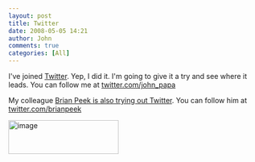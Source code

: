 ```yaml
---
layout: post
title: Twitter
date: 2008-05-05 14:21
author: John
comments: true
categories: [All]
---
```

<p>I've joined <a href="http://twitter.com">Twitter</a>. Yep, I did it. I'm going to give it a try and see where it leads. You can follow me at <a href="http://twitter.com/john_papa">twitter.com/john_papa</a> </p> <p>My colleague <a href="http://www.brianpeek.com/blog/archive/2008/04/29/twitter.aspx">Brian Peek is also trying out Twitter</a>. You can follow him at <a href="http://twitter.com/brianpeek">twitter.com/brianpeek</a> </p> <p><a href="http://twitter.com"><img style="border-top-width: 0px; border-left-width: 0px; border-bottom-width: 0px; border-right-width: 0px" height="67" alt="image" src="/wp-content/uploads/files/media/image/WindowsLiveWriter/Twitter_C90F/image_3.png" width="219" border="0"></a></p>

